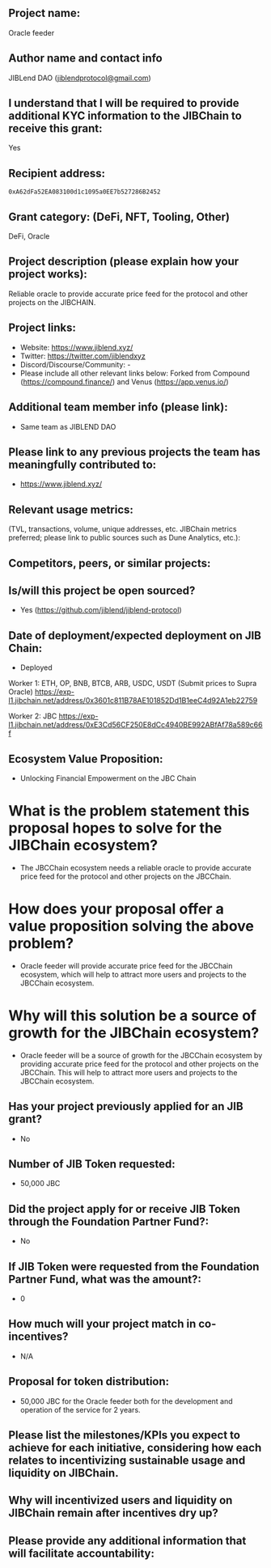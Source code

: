 ## Project name:

Oracle feeder

## Author name and contact info

JIBLend DAO (jiblendprotocol@gmail.com)

## I understand that I will be required to provide additional KYC information to the JIBChain to receive this grant:

Yes

## Recipient address:

`0xA62dFa52EA083100d1c1095a0EE7b527286B2452`

## Grant category: (DeFi, NFT, Tooling, Other)

DeFi, Oracle

## Project description (please explain how your project works):

Reliable oracle to provide accurate price feed for the protocol and other projects on the JIBCHAIN.

## Project links:

- Website: https://www.jiblend.xyz/
- Twitter: https://twitter.com/jiblendxyz
- Discord/Discourse/Community: -
- Please include all other relevant links below: Forked from Compound (https://compound.finance/) and Venus (https://app.venus.io/)

## Additional team member info (please link):

- Same team as JIBLEND DAO

## Please link to any previous projects the team has meaningfully contributed to:

- https://www.jiblend.xyz/

## Relevant usage metrics:

(TVL, transactions, volume, unique addresses, etc. JIBChain metrics preferred; please link to public sources such as Dune Analytics, etc.):

## Competitors, peers, or similar projects:

## Is/will this project be open sourced?

- Yes (https://github.com/jiblend/jiblend-protocol)

## Date of deployment/expected deployment on JIB Chain:

- Deployed

Worker 1: ETH, OP, BNB, BTCB, ARB, USDC, USDT (Submit prices to Supra Oracle)
https://exp-l1.jibchain.net/address/0x3601c811B78AE101852Dd1B1eeC4d92A1eb22759

Worker 2: JBC
https://exp-l1.jibchain.net/address/0xE3Cd56CF250E8dCc4940BE992ABfAf78a589c66f

## Ecosystem Value Proposition:

- Unlocking Financial Empowerment on the JBC Chain

# What is the problem statement this proposal hopes to solve for the JIBChain ecosystem?

- The JBCChain ecosystem needs a reliable oracle to provide accurate price feed for the protocol and other projects on the JBCChain.

# How does your proposal offer a value proposition solving the above problem?

- Oracle feeder will provide accurate price feed for the JBCChain ecosystem, which will help to attract more users and projects to the JBCChain ecosystem.

# Why will this solution be a source of growth for the JIBChain ecosystem?

- Oracle feeder will be a source of growth for the JBCChain ecosystem by providing accurate price feed for the protocol and other projects on the JBCChain. This will help to attract more users and projects to the JBCChain ecosystem.

## Has your project previously applied for an JIB grant?

- No

## Number of JIB Token requested:

- 50,000 JBC

## Did the project apply for or receive JIB Token through the Foundation Partner Fund?:

- No

## If JIB Token were requested from the Foundation Partner Fund, what was the amount?:

- 0

## How much will your project match in co-incentives?

- N/A

## Proposal for token distribution:

- 50,000 JBC for the Oracle feeder both for the development and operation of the service for 2 years.

## Please list the milestones/KPIs you expect to achieve for each initiative, considering how each relates to incentivizing sustainable usage and liquidity on JIBChain.

## Why will incentivized users and liquidity on JIBChain remain after incentives dry up?

## Please provide any additional information that will facilitate accountability:
